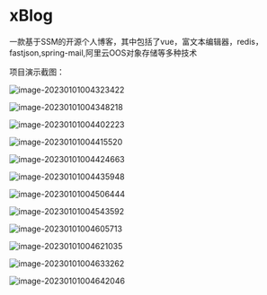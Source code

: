 # xBlog
一款基于SSM的开源个人博客，其中包括了vue，富文本编辑器，redis，fastjson,spring-mail,阿里云OOS对象存储等多种技术

项目演示截图：

![image-20230101004323422](C:\Users\25290\AppData\Roaming\Typora\typora-user-images\image-20230101004323422.png)

![image-20230101004348218](C:\Users\25290\AppData\Roaming\Typora\typora-user-images\image-20230101004348218.png)

![image-20230101004402223](C:\Users\25290\AppData\Roaming\Typora\typora-user-images\image-20230101004402223.png)

![image-20230101004415520](C:\Users\25290\AppData\Roaming\Typora\typora-user-images\image-20230101004415520.png)

![image-20230101004424663](C:\Users\25290\AppData\Roaming\Typora\typora-user-images\image-20230101004424663.png)

![image-20230101004435948](C:\Users\25290\AppData\Roaming\Typora\typora-user-images\image-20230101004435948.png)

![image-20230101004506444](C:\Users\25290\AppData\Roaming\Typora\typora-user-images\image-20230101004506444.png)

![image-20230101004543592](C:\Users\25290\AppData\Roaming\Typora\typora-user-images\image-20230101004543592.png)

![image-20230101004605713](C:\Users\25290\AppData\Roaming\Typora\typora-user-images\image-20230101004605713.png)

![image-20230101004621035](C:\Users\25290\AppData\Roaming\Typora\typora-user-images\image-20230101004621035.png)

![image-20230101004633262](C:\Users\25290\AppData\Roaming\Typora\typora-user-images\image-20230101004633262.png)

![image-20230101004642046](C:\Users\25290\AppData\Roaming\Typora\typora-user-images\image-20230101004642046.png)
